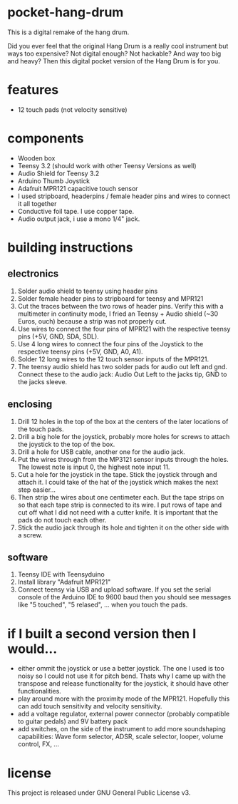# pocket-hang-drum

This is a digital remake of the hang drum.

Did you ever feel that the original Hang Drum is a really cool instrument but ways too expensive? Not digital enough? Not hackable? And way too big and heavy? Then this digital pocket version of the Hang Drum is for you.

# features

* 12 touch pads (not velocity sensitive)

# components

* Wooden box
* Teensy 3.2 (should work with other Teensy Versions as well)
* Audio Shield for Teensy 3.2
* Arduino Thumb Joystick
* Adafruit MPR121 capacitive touch sensor
* I used stripboard, headerpins / female header pins and wires to connect it all together
* Conductive foil tape. I use copper tape.
* Audio output jack, i use a mono 1/4" jack.

# building instructions

## electronics

1. Solder audio shield to teensy using header pins
2. Solder female header pins to stripboard for teensy and MPR121
3. Cut the traces between the two rows of header pins. Verify this with a multimeter in continuity mode, I fried an Teensy + Audio shield (~30 Euros, ouch) because a strip was not properly cut.
4. Use wires to connect the four pins of MPR121 with the respective teensy pins (+5V, GND, SDA, SDL).
5. Use 4 long wires to connect the four pins of the Joystick to the respective teensy pins (+5V, GND, A0, A1).
6. Solder 12 long wires to the 12 touch sensor inputs of the MPR121.
7. The teensy audio shield has two solder pads for audio out left and gnd. Connect these to the audio jack: Audio Out Left to the jacks tip, GND to the jacks sleeve.

## enclosing

1. Drill 12 holes in the top of the box at the centers of the later locations of the touch pads.
2. Drill a big hole for the joystick, probably more holes for screws to attach the joystick to the top of the box.
3. Drill a hole for USB cable, another one for the audio jack.
4. Put the wires through from the MP3121 sensor inputs through the holes. The lowest note is input 0, the highest note input 11.
5. Cut a hole for the joystick in the tape. Stick the joystick through and attach it. I could take of the hat of the joystick which makes the next step easier...
6. Then strip the wires about one centimeter each. But the tape strips on so that each tape strip is connected to its wire. I put rows of tape and cut off what I did not need with a cutter knife. It is important that the pads do not touch each other.
7. Stick the audio jack through its hole and tighten it on the other side with a screw.

## software

1. Teensy IDE with Teensyduino
2. Install library "Adafruit MPR121"
3. Connect teensy via USB and upload software. If you set the serial console of the Arduino IDE to 9600 baud then you should see messages like "5 touched", "5 relased", ... when you touch the pads.

# if I built a second version then I would...

* either ommit the joystick or use a better joystick. The one I used is too noisy so I could not use it for pitch bend. Thats why I came up with the transpose and release functionality for the joystick, it should have other functionalities.
* play around more with the proximity mode of the MPR121. Hopefully this can add touch sensitivity and velocity sensitivity.
* add a voltage regulator, external power connector (probably compatible to guitar pedals) and 9V battery pack
* add switches,  on the side of the instrument to add more soundshaping capabilities: Wave form selector, ADSR, scale selector, looper, volume control, FX, ...

# license

This project is released under GNU General Public License v3.
